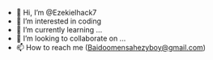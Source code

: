 - 👋 Hi, I’m @Ezekielhack7
- 👀 I’m interested in coding
- 🌱 I’m currently learning ...
- 💞️ I’m looking to collaborate on ...
- 📫 How to reach me (Baidoomensahezyboy@gmail.com)

<!---
Ezekielhack7/Ezekielhack7 is a ✨ special ✨ repository because its `README.md` (this file) appears on your GitHub profile.
You can click the Preview link to take a look at your changes.
--->
